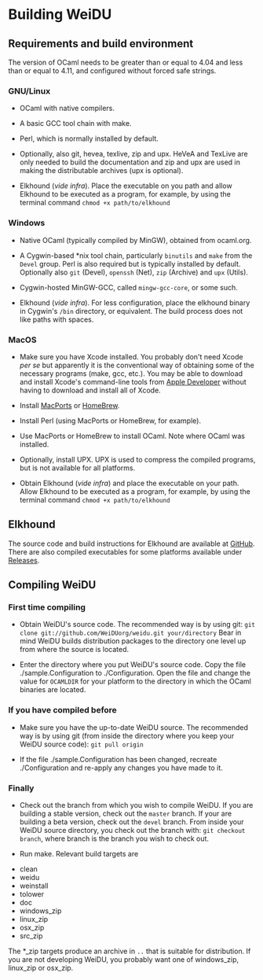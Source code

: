 # Building WeiDU

## Requirements and build environment

The version of OCaml needs to be greater than or equal to 4.04 and
less than or equal to 4.11, and configured without forced safe
strings.

### GNU/Linux

- OCaml with native compilers.

- A basic GCC tool chain with make.

- Perl, which is normally installed by default.

- Optionally, also git, hevea, texlive, zip and upx. HeVeA and TexLive
  are only needed to build the documentation and zip and upx are used
  in making the distributable archives (upx is optional).

- Elkhound (*vide infra*). Place the executable on you path and allow
  Elkhound to be executed as a program, for example, by using the
  terminal command `chmod +x path/to/elkhound`

### Windows

- Native OCaml (typically compiled by MinGW), obtained from ocaml.org.

- A Cygwin-based *nix tool chain, particularly `binutils` and `make`
  from the `Devel` group. Perl is also required but is typically
  installed by default. Optionally also `git` (Devel), `openssh`
  (Net), `zip` (Archive) and `upx` (Utils).

- Cygwin-hosted MinGW-GCC, called `mingw-gcc-core`, or some such.

- Elkhound (*vide infra*). For less configuration, place the elkhound
  binary in Cygwin's `/bin` directory, or equivalent. The build
  process does not like paths with spaces.

### MacOS

- Make sure you have Xcode installed. You probably don't need Xcode
  *per se* but apparently it is the conventional way of obtaining some
  of the necessary programs (make, gcc, etc.). You may be able to
  download and install Xcode's command-line tools from [Apple
  Developer](https://developer.apple.com/downloads/) without having to
  download and install all of Xcode.

- Install [MacPorts](https://www.macports.org/index.php) or
  [HomeBrew](http://brew.sh/).

- Install Perl (using MacPorts or HomeBrew, for example).

- Use MacPorts or HomeBrew to install OCaml. Note where OCaml was
  installed.

- Optionally, install UPX. UPX is used to compress the compiled
  programs, but is not available for all platforms.

- Obtain Elkhound (*vide infra*) and place the executable on your
  path. Allow Elkhound to be executed as a program, for example, by
  using the terminal command `chmod +x path/to/elkhound`

## Elkhound

The source code and build instructions for Elkhound are available at
[GitHub](https://github.com/WeiDUorg/elkhound). There are also
compiled executables for some platforms available under
[Releases](https://github.com/WeiDUorg/elkhound/releases/latest).

## Compiling WeiDU

### First time compiling

- Obtain WeiDU's source code. The recommended way is by using git:
  `git clone git://github.com/WeiDUorg/weidu.git your/directory` Bear
  in mind WeiDU builds distribution packages to the directory one
  level up from where the source is located.

- Enter the directory where you put WeiDU's source code. Copy the file
  ./sample.Configuration to ./Configuration. Open the file and change
  the value for `OCAMLDIR` for your platform to the directory in which
  the OCaml binaries are located.

### If you have compiled before

- Make sure you have the up-to-date WeiDU source. The recommended way
  is by using git (from inside the directory where you keep your WeiDU
  source code): `git pull origin`

- If the file ./sample.Configuration has been changed, recreate
  ./Configuration and re-apply any changes you have made to it.

### Finally

- Check out the branch from which you wish to compile WeiDU. If you
  are building a stable version, check out the `master` branch. If
  your are building a beta version, check out the `devel` branch. From
  inside your WeiDU source directory, you check out the branch with:
  `git checkout branch`, where branch is the branch you wish to check
  out.

- Run make. Relevant build targets are
 * clean
 * weidu
 * weinstall
 * tolower
 * doc
 * windows_zip
 * linux_zip
 * osx_zip
 * src_zip

The *_zip targets produce an archive in `..` that is suitable for
distribution. If you are not developing WeiDU, you probably want one
of windows_zip, linux_zip or osx_zip.
